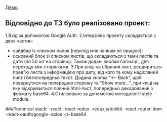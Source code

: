[Демо](https://medyanenko.github.io/spin-mail/).

## Відповідно до ТЗ було реалізовано проект:
1.Вхід за допомогою Google Auth.
2.Інтерфейс проекту складається з двох частин:
- сайдбар із списком папок (перехід між папкам не працює);
- основний блок зі списком листів, що складаються з теми листів та дати (по 50 шт на сторінці).
Також додані кнопки пагінації, для переходу між сторінками.
3.При кліці на обраний лист, рендириться прев"ю листа з інформацією про дату, від кого та кому надісланий лист і безпосередньо текст.
Додана кнопка "⟵ Back", щоб повернутися на попередню сторінку та "Show more...", при кліці на яку відкривається повний html-лист, попередньо декодований з формату base64.
4.Стилізовано за допомогою методології style module.

###Technical stack:
-react
-react-redux
-reduxjs/toolkit
-react-router-dom
-react-oauth/google
-axios
-js-base64